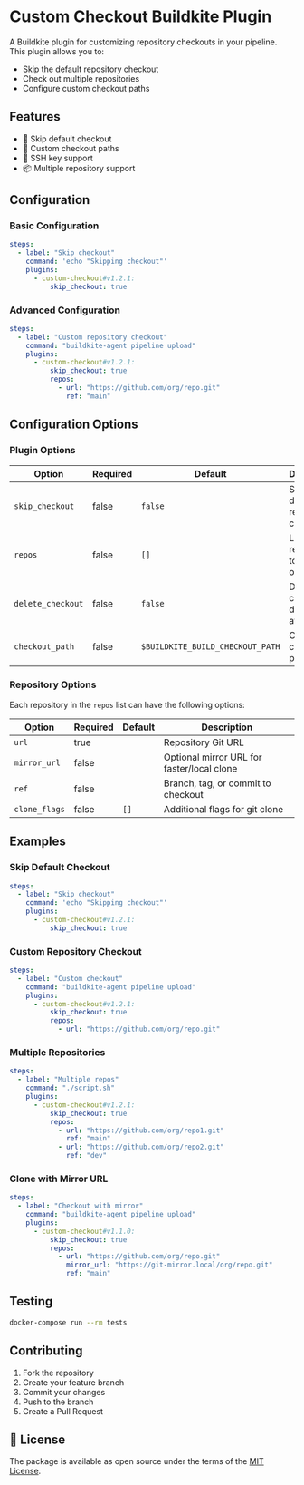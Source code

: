 # Custom Checkout Buildkite Plugin

A Buildkite plugin for customizing repository checkouts in your pipeline. This plugin allows you to:
- Skip the default repository checkout
- Check out multiple repositories
- Configure custom checkout paths

## Features

- 🚫 Skip default checkout
- 📁 Custom checkout paths
- 🔑 SSH key support
- 📦 Multiple repository support

## Configuration

### Basic Configuration

```yaml
steps:
  - label: "Skip checkout"
    command: 'echo "Skipping checkout"'
    plugins:
      - custom-checkout#v1.2.1:
          skip_checkout: true
```

### Advanced Configuration

```yaml
steps:
  - label: "Custom repository checkout"
    command: "buildkite-agent pipeline upload"
    plugins:
      - custom-checkout#v1.2.1:
          skip_checkout: true
          repos:
            - url: "https://github.com/org/repo.git"
              ref: "main"
```

## Configuration Options

### Plugin Options

| Option | Required | Default | Description |
|--------|----------|---------|-------------|
| `skip_checkout` | false | `false` | Skip the default repository checkout |
| `repos` | false | `[]` | List of repositories to check out |
| `delete_checkout` | false | `false` | Delete checkout directory after build |
| `checkout_path` | false | `$BUILDKITE_BUILD_CHECKOUT_PATH` | Custom checkout path |

### Repository Options

Each repository in the `repos` list can have the following options:

| Option        | Required | Default | Description                                 |
|---------------|----------|---------|---------------------------------------------|
| `url`         | true     |         | Repository Git URL                          |
| `mirror_url`  | false    |         | Optional mirror URL for faster/local clone  |
| `ref`         | false    |         | Branch, tag, or commit to checkout          |
| `clone_flags` | false    | `[]`    | Additional flags for git clone              |

## Examples

### Skip Default Checkout

```yaml
steps:
  - label: "Skip checkout"
    command: 'echo "Skipping checkout"'
    plugins:
      - custom-checkout#v1.2.1:
          skip_checkout: true
```

### Custom Repository Checkout

```yaml
steps:
  - label: "Custom checkout"
    command: "buildkite-agent pipeline upload"
    plugins:
      - custom-checkout#v1.2.1:
          skip_checkout: true
          repos:
            - url: "https://github.com/org/repo.git"
```

### Multiple Repositories

```yaml
steps:
  - label: "Multiple repos"
    command: "./script.sh"
    plugins:
      - custom-checkout#v1.2.1:
          skip_checkout: true
          repos:
            - url: "https://github.com/org/repo1.git"
              ref: "main"
            - url: "https://github.com/org/repo2.git"
              ref: "dev"
```

### Clone with Mirror URL

```yaml
steps:
  - label: "Checkout with mirror"
    command: "buildkite-agent pipeline upload"
    plugins:
      - custom-checkout#v1.1.0:
          skip_checkout: true
          repos:
            - url: "https://github.com/org/repo.git"
              mirror_url: "https://git-mirror.local/org/repo.git"
              ref: "main"
```

## Testing

```bash
docker-compose run --rm tests
```

## Contributing

1. Fork the repository
2. Create your feature branch
3. Commit your changes
4. Push to the branch
5. Create a Pull Request

## 📜 License

The package is available as open source under the terms of the [MIT License](https://opensource.org/licenses/MIT).
